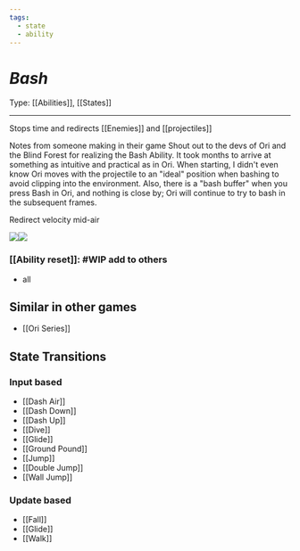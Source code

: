 ```yaml
---
tags:
  - state
  - ability
---
```

# _Bash_

Type: [[Abilities]], [[States]]

----

Stops time and redirects [[Enemies]] and [[projectiles]]

Notes from someone making in their game
	Shout out to the devs of Ori and the Blind Forest for realizing the Bash Ability.
	It took months to arrive at something as intuitive and practical as in Ori. When starting, I didn't even know Ori moves with the projectile to an "ideal" position when bashing to avoid clipping into the environment. Also, there is a "bash buffer" when you press Bash in Ori, and nothing is close by; Ori will continue to try to bash in the subsequent frames.


Redirect velocity mid-air

![](https://lh7-us.googleusercontent.com/fIyCF3NIp1e8647LCBqnsYJOxlJad4jZ3EpF-JAy7qtjGVkqx8R7IYb03IzP55D5gOT6ZxKE94ZptOftnfFrIxxkn5lmp_4mnQpIiby6AkDs5mYkbDwAU-Tn0GzeWaOAF9j4jQ2ekqQHS499-Lk0r1U)![](https://lh7-us.googleusercontent.com/wHsnWdNY3aSKy5hV2G1aFoyAMHXhKqdkohuKbjwZcxbJLOsea-jaA9Lbevrleyz90fPbMTdFWsOv9Onk8s1i8NcIks80z7JsGkrJrpnwyPGnJ5kDCiocG_GTaSI2bGiaxYxzC8Nwe9Z3rC9RHOaUzlU)

### [[Ability reset]]: #WIP add to others
* all

## Similar in other games

* [[Ori Series]]


## State Transitions

### Input based

* [[Dash Air]]
* [[Dash Down]]
* [[Dash Up]]
* [[Dive]]
* [[Glide]]
* [[Ground Pound]]
* [[Jump]]
* [[Double Jump]]
* [[Wall Jump]]

### Update based

* [[Fall]]
* [[Glide]]
* [[Walk]]
